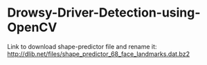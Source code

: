 # Drowsy-Driver-Detection-using-OpenCV
Link to download shape-predictor file and rename it:
http://dlib.net/files/shape_predictor_68_face_landmarks.dat.bz2
